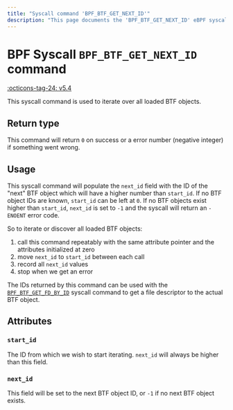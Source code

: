 ```yaml
---
title: "Syscall command 'BPF_BTF_GET_NEXT_ID'"
description: "This page documents the 'BPF_BTF_GET_NEXT_ID' eBPF syscall command, including its defintion, usage, program types that can use it, and examples."
---
```

# BPF Syscall `BPF_BTF_GET_NEXT_ID` command

<!-- [FEATURE_TAG](BPF_BTF_GET_NEXT_ID) -->
[:octicons-tag-24: v5.4](https://github.com/torvalds/linux/commit/1b9ed84ecf268904d89edf2908426a8eb3b5a4ba)
<!-- [/FEATURE_TAG] -->

This syscall command is used to iterate over all loaded BTF objects.

## Return type

This command will return `0` on success or a error number (negative integer) if something went wrong.

## Usage

This syscall command will populate the `next_id` field with the ID of the "next" BTF object which will have a higher number than `start_id`. If no BTF object IDs are known, `start_id` can be left at `0`. If no BTF objects exist higher than `start_id`, `next_id` is set to `-1` and the syscall will return an `-ENOENT` error code.

So to iterate or discover all loaded BTF objects: 

1. call this command repeatably with the same attribute pointer and the attributes initialized at zero
2. move `next_id` to `start_id` between each call
3. record all `next_id` values
4. stop when we get an error

The IDs returned by this command can be used with the [`BPF_BTF_GET_FD_BY_ID`](BPF_BTF_GET_FD_BY_ID.md) syscall command to get a file descriptor to the actual BTF object.

## Attributes

### `start_id`

The ID from which we wish to start iterating. `next_id` will always be higher than this field.

### `next_id`

This field will be set to the next BTF object ID, or `-1` if no next BTF object exists.
